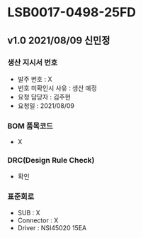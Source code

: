 # LSB0017-0498-25FD

## v1.0 2021/08/09 신민정

### 생산 지시서 번호
* 발주 번호 : X
* 번호 미확인시 사유 : 생산 예정
* 요청 담당자 : 김주현
* 요청일 : 2021/08/09

###  BOM 품목코드
* X

### DRC(Design Rule Check)
* 확인

### 표준회로
* SUB : X
* Connector : X
* Driver : NSI45020 15EA
